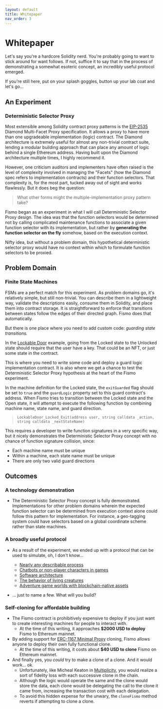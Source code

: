 ```yaml
---
layout: default
title: Whitepaper
nav_order: 3
---
```

# Whitepaper
Let's say you're a hardcore Solidity nerd. You're probably going to want to stick around for want follows. If not, suffice it to say that in the process of demonstrating a somewhat esoteric concept, an incredibly useful protocol emerged.

If you're still  here, put on your splash goggles, button up your lab coat and let's go...

## An Experiment
### Deterministic Selector Proxy
Most extensible among Solidity contract proxy patterns is the [EIP-2535](https://eips.ethereum.org/EIPS/eip-2535) Diamond Multi-Facet Proxy specification. It allows a proxy to have more than one upgradeable implementation (logic) contract. The Diamond architecture is extremely useful for almost any non-trivial contract suite, lending a modular building approach that can place any amount of logic behind a single Ethereum address. Having built upon the Diamond architecture multiple times, I highly recommend it.

However, one criticism auditors and implementers have often raised is the level of complexity involved in managing the "Facets" (how the Diamond spec refers to implementation contracts) and their function selectors. That complexity is, for the most part, tucked away out of sight and works flawlessly. But it does beg the question: 

> What other forms might the multiple-implementation proxy pattern take?

Fismo began as an experiment in what I will call Deterministic Selector Proxy design. The idea was that the function selectors would be determined not by calling complicated maintenance functions to associate a given function selector with its implementation, but rather by **generating the function selector on the fly** somehow, based on the execution context.

Nifty idea, but without a problem domain, this hypothetical deterministic selector proxy would have no context within which to formulate function selectors to be proxied. 

## Problem Domain
### Finite State Machines
FSMs are a perfect match for this experiment. As problem domains go, it's relatively simple, but still non-trivial. You can describe them in a lightweight way, validate the descriptions easily, consume them in Solidity, and place them into contract storage. It is straightforward to enforce that transitions between states follow the edges of their directed graph. Fismo does that automatically.

But there is one place where you need to add custom code: _guarding state transitions._ 

In the [Lockable Door](../contracts/lab/LockableDoor) example, going from the Locked state to the Unlocked state should require that the user have a key. That could be an NFT, or just some state in the contract. 

This is where you need to write some code and deploy a guard logic implementation contract. It is also where we get a chance to test the Deterministic Selector Proxy hypothesis at the heart of the Fismo experiment.

In the machine definition for the Locked state, the `exitGuarded` flag should be set to `true` and the `guardLogic` property set to this guard contract's address. When Fismo tries to transition between the Locked state and the Open state, it will attempt to execute the following function by combining machine name, state name, and guard direction.

> `LockableDoor_Locked_Exit(address user, string calldata _action, string calldata _nextStateName)`

This requires a developer to write function signatures in a very specific way, but it nicely demonstrates the Deterministic Selector Proxy concept with no chance of function signature collision, since:
  - Each machine name must be unique  
  - Within a machine, each state name must be unique
  - There are only two valid guard directions

## Outcomes
### A technology demonstration
* The Deterministic Selector Proxy concept is fully demonstrated. Implementations for other problem domains wherein the expected function selector can be determined from execution context alone could follow this pattern for implementation. For instance, a geo-tagging system could have selectors based on a global coordinate scheme rather than state machines.

### A broadly useful protocol 
* As a result of the experiment, we ended up with a protocol that can be used to simulate, oh, I don't know...

  - [Nearly any describable process](https://scholar.google.com/scholar?q=process+simulation+with+finite+state+machines&hl=en&as_sdt=0&as_vis=1&oi=scholart)
  - [Chatbots or non-player characters in games](https://www.hamidadelyar.com/blog/finite-state-machine-chatbot/)
  - [Software architecture](https://www.amazon.com/Modeling-Software-Finite-State-Machines/dp/0849380863)
  - [The behavior of living creatures](https://mind-simulation.com/en/blog/tech/using-finite-state-machines-to-model-behavior.html)
  - [Adventure game worlds with blockchain-native assets](https://www.mecs-press.org/ijieeb/ijieeb-v13-n4/IJIEEB-V13-N4-5.pdf)

* ... just to name a few. What will you build?

### Self-cloning for affordable building
* The Fismo contract is prohibitively expensive to deploy if you just want to create interesting machines for people to interact with. 
  * At the time of this writing, it 
approaches **$2000 USD to deploy** Fismo to Ethereum mainnet.
* By adding support for [ERC-1167 Minimal Proxy](https://eips.ethereum.org/EIPS/eip-1167) cloning, Fismo allows anyone to deploy their own fully functional clone. 
  * At the time of this writing, it costs about **$40 USD to clone** Fismo on Ethereum mainnet.
* And finally yes, you *could* try to make a clone of a clone. And it would work... ok.
    * Unfortunately, like Micheal Keaton in [Multiplicity](https://en.wikipedia.org/wiki/Multiplicity_(film)), you would realize a sort of fidelity loss with each successive clone in the chain.
    * Although the logic would operate the same and the clone would store the data, each clone would be delegating the call to the clone it came from, increasing the transaction cost with each delegation.
    * To avoid this hidden expense for the unwary, the `cloneFismo` method reverts if attempting to clone a clone.